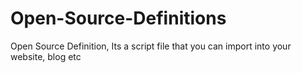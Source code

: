 Open-Source-Definitions
=======================

Open Source Definition, Its a script file that you can import into your website, blog etc
